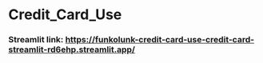 # Credit_Card_Use

### Streamlit link: https://funkolunk-credit-card-use-credit-card-streamlit-rd6ehp.streamlit.app/



